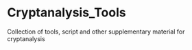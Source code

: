 # Cryptanalysis_Tools
Collection of tools, script and other supplementary material for cryptanalysis 
